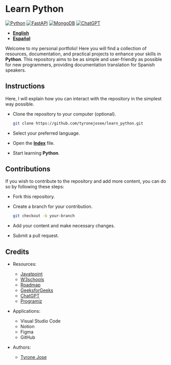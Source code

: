 # Learn Python

[![Python](https://img.shields.io/badge/Python-3.10+-yellow?style=for-the-badge&logo=python&logoColor=white&labelColor=101010)](https://python.org)
[![FastAPI](https://img.shields.io/badge/FastAPI-0.88.0+-00a393?style=for-the-badge&logo=fastapi&logoColor=white&labelColor=101010)](https://fastapi.tiangolo.com)
[![MongoDB](https://img.shields.io/badge/MongoDB-6.0+-00684A?style=for-the-badge&logo=mongodb&logoColor=white&labelColor=101010)](https://www.mongodb.com)
[![ChatGPT](https://img.shields.io/badge/ChatGPT-GPT--4-7CF178?style=for-the-badge&logo=openai&logoColor=white&labelColor=101010)](https://platform.openai.com)

- **[English](README.MD)**
- **[Español](espanol/main.md)**

Welcome to my personal portfolio! Here you will find a collection of resources, documentation, and practical projects to enhance your skills in **Python**. This repository aims to be as simple and user-friendly as possible for new programmers, providing documentation translation for Spanish speakers.

## Instructions

Here, I will explain how you can interact with the repository in the simplest way possible.

- Clone the repository to your computer (optional).

   ```bash
   git clone https://github.com/tyronejosee/learn_python.git
   ```

- Select your preferred language.

- Open the **[Index](english/index.md)** file.

- Start learning **Python**.

## Contributions

If you wish to contribute to the repository and add more content, you can do so by following these steps:

- Fork this repository.

- Create a branch for your contribution.

   ```bash
   git checkout -b your-branch
   ```

- Add your content and make necessary changes.

- Submit a pull request.

## Credits

- Resources:

  - [Javatpoint](https://www.javatpoint.com/)
  - [W3schools](https://www.w3schools.com/)
  - [Roadmap](https://roadmap.sh/)
  - [GeeksforGeeks](https://www.geeksforgeeks.org/)
  - [ChatGPT](http://chat.openai.com/)
  - [Programiz](https://www.programiz.com/)

- Applications:
  - Visual Studio Code
  - Notion
  - Figma
  - GitHub

- Authors:

  - [Tyrone Jose](https://github.com/tyronejosee)
